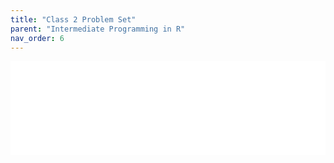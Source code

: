```yaml
---
title: "Class 2 Problem Set"
parent: "Intermediate Programming in R"
nav_order: 6
---
```


<iframe src="{{ site.baseurl }}/assets/replication_materials/class_2/problem_set/week_2_problem_set.html" width="100%" style="border: none;">
</iframe>
